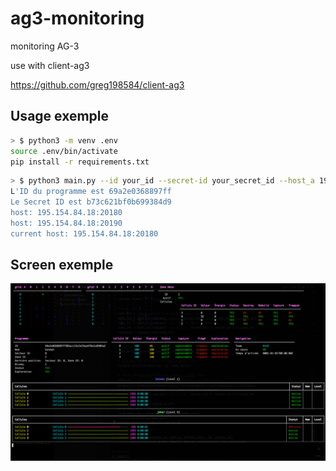 # ag3-monitoring
monitoring AG-3

use with client-ag3

https://github.com/greg198584/client-ag3

## Usage exemple

```bash
> $ python3 -m venv .env 
source .env/bin/activate
pip install -r requirements.txt
```

```bash
> $ python3 main.py --id your_id --secret-id your_secret_id --host_a 195.154.84.18:20180 --host_b 195.154.84.18:20190 --current_host 195.154.84.18:20180                                                                                                                                                     [±main ●●]
L'ID du programme est 69a2e0368897ff
Le Secret ID est b73c621bf0b699384d9
host: 195.154.84.18:20180
host: 195.154.84.18:20190
current host: 195.154.84.18:20180
```

## Screen exemple

![alt text](img/screen_demo.png)
